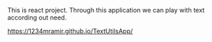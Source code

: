 This is react project.
Through this application we can play with text according out need.

https://1234mramir.github.io/TextUtilsApp/
